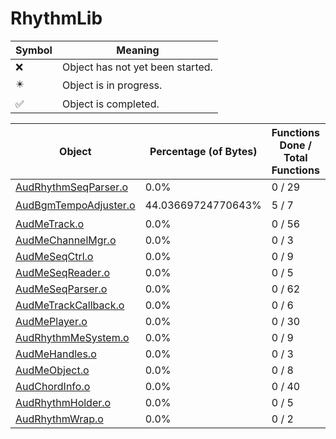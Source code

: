 # RhythmLib
| Symbol | Meaning 
| ------------- | ------------- 
| :x: | Object has not yet been started. 
| :eight_pointed_black_star: | Object is in progress. 
| :white_check_mark: | Object is completed. 


| Object | Percentage (of Bytes) | Functions Done / Total Functions | Percentage (Functions) | Status 
| ------------- | ------------- | ------------- | ------------- | ------------- 
| [AudRhythmSeqParser.o](https://github.com/shibbo/Petari/blob/master/docs/lib/Game/RhythmLib/AudRhythmSeqParser.md) | 0.0% | 0 / 29 | 0.0% | :x: 
| [AudBgmTempoAdjuster.o](https://github.com/shibbo/Petari/blob/master/docs/lib/Game/RhythmLib/AudBgmTempoAdjuster.md) | 44.03669724770643% | 5 / 7 | 71.42857142857143% | :eight_pointed_black_star: 
| [AudMeTrack.o](https://github.com/shibbo/Petari/blob/master/docs/lib/Game/RhythmLib/AudMeTrack.md) | 0.0% | 0 / 56 | 0.0% | :x: 
| [AudMeChannelMgr.o](https://github.com/shibbo/Petari/blob/master/docs/lib/Game/RhythmLib/AudMeChannelMgr.md) | 0.0% | 0 / 3 | 0.0% | :x: 
| [AudMeSeqCtrl.o](https://github.com/shibbo/Petari/blob/master/docs/lib/Game/RhythmLib/AudMeSeqCtrl.md) | 0.0% | 0 / 9 | 0.0% | :x: 
| [AudMeSeqReader.o](https://github.com/shibbo/Petari/blob/master/docs/lib/Game/RhythmLib/AudMeSeqReader.md) | 0.0% | 0 / 5 | 0.0% | :x: 
| [AudMeSeqParser.o](https://github.com/shibbo/Petari/blob/master/docs/lib/Game/RhythmLib/AudMeSeqParser.md) | 0.0% | 0 / 62 | 0.0% | :x: 
| [AudMeTrackCallback.o](https://github.com/shibbo/Petari/blob/master/docs/lib/Game/RhythmLib/AudMeTrackCallback.md) | 0.0% | 0 / 6 | 0.0% | :x: 
| [AudMePlayer.o](https://github.com/shibbo/Petari/blob/master/docs/lib/Game/RhythmLib/AudMePlayer.md) | 0.0% | 0 / 30 | 0.0% | :x: 
| [AudRhythmMeSystem.o](https://github.com/shibbo/Petari/blob/master/docs/lib/Game/RhythmLib/AudRhythmMeSystem.md) | 0.0% | 0 / 9 | 0.0% | :x: 
| [AudMeHandles.o](https://github.com/shibbo/Petari/blob/master/docs/lib/Game/RhythmLib/AudMeHandles.md) | 0.0% | 0 / 3 | 0.0% | :x: 
| [AudMeObject.o](https://github.com/shibbo/Petari/blob/master/docs/lib/Game/RhythmLib/AudMeObject.md) | 0.0% | 0 / 8 | 0.0% | :x: 
| [AudChordInfo.o](https://github.com/shibbo/Petari/blob/master/docs/lib/Game/RhythmLib/AudChordInfo.md) | 0.0% | 0 / 40 | 0.0% | :x: 
| [AudRhythmHolder.o](https://github.com/shibbo/Petari/blob/master/docs/lib/Game/RhythmLib/AudRhythmHolder.md) | 0.0% | 0 / 5 | 0.0% | :x: 
| [AudRhythmWrap.o](https://github.com/shibbo/Petari/blob/master/docs/lib/Game/RhythmLib/AudRhythmWrap.md) | 0.0% | 0 / 2 | 0.0% | :x: 
